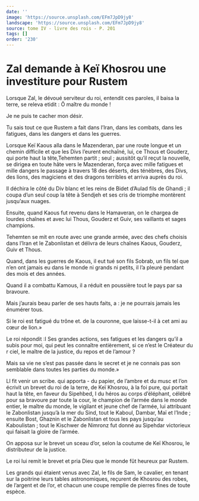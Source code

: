 ```yaml
---
date: ''
image: 'https://source.unsplash.com/EFm7JpD9jy8'
landscape: 'https://source.unsplash.com/EFm7JpD9jy8'
source: tome IV - livre des rois - P. 201
tags: []
order: '230'
---
```


# Zal demande à Keï Khosrou une investiture pour Rustem

Lorsque Zal, le dévoué serviteur du roi, entendit ces paroles, il baisa la terre, se releva etidit : Ô maître du monde !

Je ne puis te cacher mon désir.

Tu sais tout ce que Rustem a fait dans l’Iran, dans les combats, dans les fatigues, dans les dangers et dans les guerres.

Lorsque Keï Kaous alla dans le Mazenderan, par une route longue et un chemin difficile et que les Divs l’eurent enchaîné, lui, ce Thous et Gouderz, qui porte haut la tête,Tehemten partit ; seul ; aussitôt qu’il reçut la nouvelle, se dirigea en toute hâte vers le Mazenderan, força avec mille fatigues et mille dangers le passage à travers 18
 des déserts, des ténèbres, des Divs, des lions, des magiciens et des dragons terribles et arriva auprès du roi.

Il déchira le côté du Div blanc et les reins de Bidet d’Aulad fils de Ghandi ; il coupa d’un seul coup la tête à Sendjeh et ses cris de triomphe montèrent jusqu’aux nuages.

Ensuite, quand Kaous fut revenu dans le Hamaveran, on le chargea de lourdes chaînes et avec lui Thous, Gouderz et Guiv, ses vaillants et sages champions.

Tehemten se mit en route avec une grande armée, avec des chefs choisis dans l’Iran et le Zabonlistan et délivra de leurs chaînes Kaous, Gouderz, Guiv et Thous.

Quand, dans les guerres de Kaous, il eut tué son fils Sobrab, un fils tel que n’en ont jamais eu dans le monde ni grands ni petits, il l’a pleuré pendant des mois et des années.

Quand il a combattu Kamous, il a réduit en poussière tout le pays par sa bravoure.

Mais j’aurais beau parler de ses hauts faits, a : je ne pourrais jamais les énumérer tous.

Si le roi est fatigué du trône et. de la couronne, que laisse-t-il à cet ami au cœur de lion.»

Le roi répondit :I Ses grandes actions, ses fatigues et les dangers qu’il a subis pour moi, qui peut les connaître entièrement, si ce n’est le Créateur du r ciel, le maître de la justice, du repos et de l’amour ?

Mais sa vie ne s’est pas passée dans le secret et je ne connais pas son semblable dans toutes les parties du monde.»

Ll fit venir un scribe. qui apporta - du papier, de l’ambre et du musc et l’on écrivit un brevet du roi de la terre, de Keï Khosrou, à la foi pure, qui portait haut la tête, en faveur du Sipehbed, I du héros au corps d’éléphant, célébré pour sa bravoure par toute la cour, le champion de l’armée dans le monde entier, le maître du monde, le vigilant et jeune chef de l’armée, lui attribuant le Zabonlistan jusqu’à la mer du Sind, tout le Kaboul, Dambar, Maï et l’Inde ; ensuite Bost, Ghaznin et le Zabonlistan et tous les pays jusqu’au Kaboulistan ; tout le Kischwer de Nimronz fut donné au Sipehdar victorieux qui faisait la gloire de l’armée.

On apposa sur le brevet un sceau d’or, selon la coutume de Keï
Khosrou, le distributeur de la justice.

Le roi lui remit le brevet et pria Dieu que le monde fût heureux par Rustem.

Les grands qui étaient venus avec Zal, le fils de Sam, le cavalier, en tenant sur la poitrine leurs tables astronomiques, reçurent de Khosrou des robes, de l’argent et de l’or, et chacun une coupe remplie de pierres fines de toute espèce.
